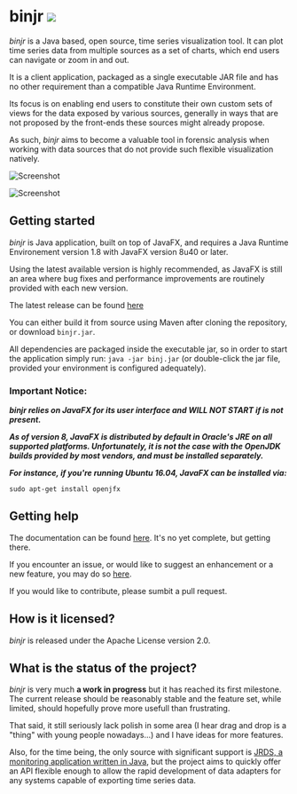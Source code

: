 # binjr ![](https://travis-ci.org/fthevenet/binjr.svg?branch=master)

*binjr* is a Java based, open source, time series visualization tool. It can plot time series data from multiple sources as a set of charts, which end users can navigate or zoom in and out.

It is a client application, packaged as a single executable JAR file and has no other requirement than a compatible Java Runtime Environment.

Its focus is on enabling end users to constitute their own custom sets of views for the data exposed by various sources, generally in ways that are not proposed by the front-ends these sources might already propose. 

As such, *binjr* aims to become a valuable tool in forensic analysis when working with data sources that do not provide such flexible visualization natively.

![Screenshot](http://www.binjr.eu/assets/images/screenshot01.png)

![Screenshot](http://www.binjr.eu/assets/images/screenshot02.png)

## Getting started


_binjr_ is Java application, built on top of JavaFX, and requires a Java Runtime Environement version 1.8 with JavaFX version 8u40 or later.

Using the latest available version is highly recommended, as JavaFX is still an area where bug fixes and performance improvements are routinely provided with each new version.

The latest release can be found [here](https://github.com/fthevenet/binjr/releases/latest) 

You can either build it from source using Maven after cloning the repository, or download `binjr.jar`.

All dependencies are packaged inside the executable jar, so in order to start the application simply run: `java -jar binj.jar` (or double-click the jar file, provided your environment is configured adequately).

### Important Notice:

_**binjr relies on JavaFX for its user interface and WILL NOT START if is not present.**_

_**As of version 8, JavaFX is distributed by default in Oracle's JRE on all supported platforms. Unfortunately, it is not the case with the OpenJDK builds provided by most vendors, and must be installed separately.**_

_**For instance, if you're running Ubuntu 16.04, JavaFX can be installed via:**_

`sudo apt-get install openjfx`


## Getting help
The documentation can be found [here](https://github.com/fthevenet/binjr/wiki/Reference). It's no yet complete, but getting there.

If you encounter an issue, or would like to suggest an enhancement or a new feature, you may do so [here](https://github.com/fthevenet/binjr/issues).

If you would like to contribute, please sumbit a pull request.

## How is it licensed?

*binjr* is released under the Apache License version 2.0.

## What is the status of the project?

*binjr* is very much **a work in progress** but it has reached its first milestone. The current release should be reasonably stable and the feature set, while limited, should hopefully prove more usefull than frustrating.

That said, it still seriously lack polish in some area (I hear drag and drop is a "thing" with young people nowadays...) and I have ideas for more features.

Also, for the time being, the only source with significant support is [JRDS, a monitoring application written in Java](http://jrds.fr/), but the project aims to quickly offer an API flexible enough to allow the rapid development of data adapters for any systems capable of exporting time series data.
